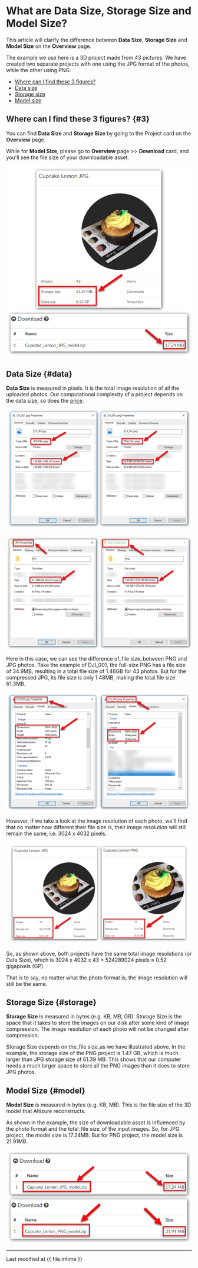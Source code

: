 # What are Data Size, Storage Size and Model Size?

This article will clarify the difference between **Data Size**, **Storage Size** and **Model Size** on the **Overview** page.

The example we use here is a 3D project made from 43 pictures. We have created two separate projects with one using the JPG format of the photos, while the other using PNG.

* [Where can I find these 3 figures?](#3)
* [Data size](#data)
* [Storage size](#storage)
* [Model size](#model)

## Where can I find these 3 figures? {#3}

You can find **Data Size** and **Storage Size** by going to the Project card on the **Overview** page.

While for **Model Size**, please go to **Overview** page &gt;&gt; **Download** card, and you'll see the file size of your downloadable asset.



![](../assets/datasize-wheretofind.png)



## Data Size {#data}

**Data Size** is measured in pixels. It is the total image resolution of all the uploaded photos. Our computational complexity of a project depends on the data size, so does the [price](https://site.altizure.com/pricing).



![](../assets/datasize-datasize-1.png)

![](../assets/datasize-datasize-2.png)



Here in this case, we can see the difference of\_file size\_between PNG and JPG photos. Take the example of DJI\_001, the full-size PNG has a file size of 34.9MB, resulting in a total file size of 1.46GB for 43 photos. But for the compressed JPG, its file size is only 1.48MB, making the total file size 61.3MB.

![](../assets/datasize-datasize-3.png)



However, if we take a look at the image resolution of each photo, we'll find that no matter how different their file size is, their image resolution will still remain the same, i.e. 3024 x 4032 pixels.

![](../assets/datasize-datasize-4.png)



So, as shown above, both projects have the same total image resolutions \(or Data Size\), which is 3024 x 4032 x 43 = 524289024 pixels ≈ 0.52 gigapixels \(GP\).

That is to say, no matter what the photo format is, the image resolution will still be the same.

## Storage Size {#storage}

**Storage Size** is measured in bytes \(e.g. KB, MB, GB\). Storage Size is the space that it takes to store the images on our disk after some kind of image compression. The image resolution of each photo will not be changed after compression.

Storage Size depends on the\_file size\_as we have illustrated above. In the example, the storage size of the PNG project is 1.47 GB, which is much larger than JPG storage size of 61.39 MB. This shows that our computer needs a much larger space to store all the PNG images than it does to store JPG photos.

## Model Size {#model}

**Model Size** is measured in bytes \(e.g. KB, MB\). This is the file size of the 3D model that Altizure reconstructs.

As shown in the example, the size of downloadable asset is influenced by the photo format and the total\_file size\_of the input images. So, for JPG project, the model size is 17.24MB. But for PNG project, the model size is 21.91MB.

![](../assets/datasize-model-1.png)


---

Last modified at {{ file.mtime }}


